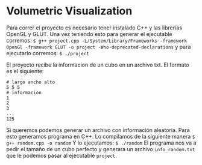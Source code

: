 # Volumetric Visualization

Para correr el proyecto es necesario tener instalado C++ y las librerias OpenGL y GLUT.
Una vez teniendo esto para generar el ejecutable corremos:
```$ g++ project.cpp -L/System/Library/Frameworks -framework OpenGl -framework GLUT -o project -Wno-deprecated-declarations```
y para ejecutarlo corremos:
```$ ./project```

El proyecto recibe la informacion de un cubo en un archivo txt. 
El formato es el siguiente:
```
# largo ancho alto
5 5 5
# informacion
1
2
3
...
125
```

Si queremos podemos generar un archivo con información aleatoria. Para esto generamos programa en C++. Lo compilamos de la siguiente manera
```$ g++ random.cpp -o random```
Y lo ejecutamos:
```$ ./random```
El programa nos va a pedir el tamaño de un cubo perfecto y generara un archivo `info_random.txt` que le podemos pasar al ejecutable `project`.